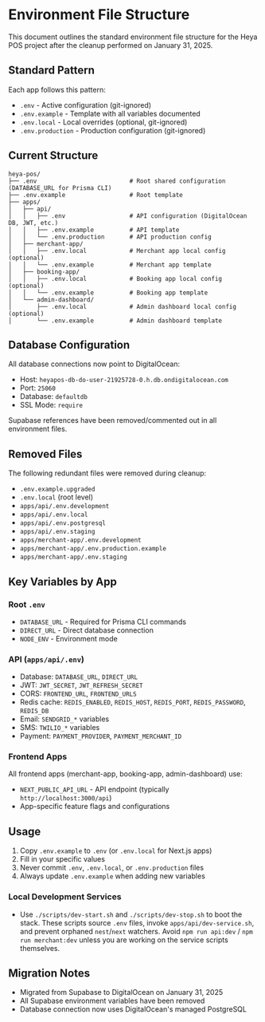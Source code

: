 # Environment File Structure

This document outlines the standard environment file structure for the Heya POS project after the cleanup performed on January 31, 2025.

## Standard Pattern

Each app follows this pattern:
- `.env` - Active configuration (git-ignored)
- `.env.example` - Template with all variables documented
- `.env.local` - Local overrides (optional, git-ignored)
- `.env.production` - Production configuration (git-ignored)

## Current Structure

```
heya-pos/
├── .env                          # Root shared configuration (DATABASE_URL for Prisma CLI)
├── .env.example                  # Root template
├── apps/
│   ├── api/
│   │   ├── .env                  # API configuration (DigitalOcean DB, JWT, etc.)
│   │   ├── .env.example          # API template
│   │   └── .env.production       # API production config
│   ├── merchant-app/
│   │   ├── .env.local            # Merchant app local config (optional)
│   │   └── .env.example          # Merchant app template
│   ├── booking-app/
│   │   ├── .env.local            # Booking app local config (optional)
│   │   └── .env.example          # Booking app template
│   └── admin-dashboard/
│       ├── .env.local            # Admin dashboard local config (optional)
│       └── .env.example          # Admin dashboard template
```

## Database Configuration

All database connections now point to DigitalOcean:
- Host: `heyapos-db-do-user-21925728-0.h.db.ondigitalocean.com`
- Port: `25060`
- Database: `defaultdb`
- SSL Mode: `require`

Supabase references have been removed/commented out in all environment files.

## Removed Files

The following redundant files were removed during cleanup:
- `.env.example.upgraded`
- `.env.local` (root level)
- `apps/api/.env.development`
- `apps/api/.env.local`
- `apps/api/.env.postgresql`
- `apps/api/.env.staging`
- `apps/merchant-app/.env.development`
- `apps/merchant-app/.env.production.example`
- `apps/merchant-app/.env.staging`

## Key Variables by App

### Root `.env`
- `DATABASE_URL` - Required for Prisma CLI commands
- `DIRECT_URL` - Direct database connection
- `NODE_ENV` - Environment mode

### API (`apps/api/.env`)
- Database: `DATABASE_URL`, `DIRECT_URL`
- JWT: `JWT_SECRET`, `JWT_REFRESH_SECRET`
- CORS: `FRONTEND_URL`, `FRONTEND_URLS`
- Redis cache: `REDIS_ENABLED`, `REDIS_HOST`, `REDIS_PORT`, `REDIS_PASSWORD`, `REDIS_DB`
- Email: `SENDGRID_*` variables
- SMS: `TWILIO_*` variables
- Payment: `PAYMENT_PROVIDER`, `PAYMENT_MERCHANT_ID`

### Frontend Apps
All frontend apps (merchant-app, booking-app, admin-dashboard) use:
- `NEXT_PUBLIC_API_URL` - API endpoint (typically `http://localhost:3000/api`)
- App-specific feature flags and configurations

## Usage

1. Copy `.env.example` to `.env` (or `.env.local` for Next.js apps)
2. Fill in your specific values
3. Never commit `.env`, `.env.local`, or `.env.production` files
4. Always update `.env.example` when adding new variables

### Local Development Services
- Use `./scripts/dev-start.sh` and `./scripts/dev-stop.sh` to boot the stack. These scripts source `.env` files, invoke `apps/api/dev-service.sh`, and prevent orphaned `nest`/`next` watchers. Avoid `npm run api:dev` / `npm run merchant:dev` unless you are working on the service scripts themselves.

## Migration Notes

- Migrated from Supabase to DigitalOcean on January 31, 2025
- All Supabase environment variables have been removed
- Database connection now uses DigitalOcean's managed PostgreSQL
